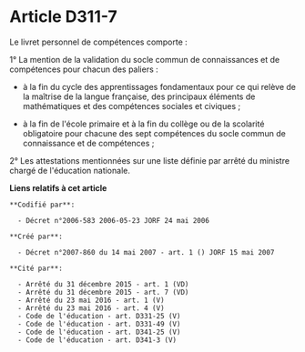 # Article D311-7

Le livret personnel de compétences comporte :

1° La mention de la validation du socle commun de connaissances et de compétences pour chacun des paliers :

- à la fin du cycle des apprentissages fondamentaux pour ce qui relève de la maîtrise de la langue française, des principaux
éléments de mathématiques et des compétences sociales et civiques ;

- à la fin de l'école primaire et à la fin du collège ou de la scolarité obligatoire pour chacune des sept compétences du
socle commun de connaissance et de compétences ;

2° Les attestations mentionnées sur une liste définie par arrêté du ministre chargé de l'éducation nationale.

**Liens relatifs à cet article**

	**Codifié par**:

	  - Décret n°2006-583 2006-05-23 JORF 24 mai 2006

	**Créé par**:

	  - Décret n°2007-860 du 14 mai 2007 - art. 1 () JORF 15 mai 2007

	**Cité par**:

	  - Arrêté du 31 décembre 2015 - art. 1 (VD)
	  - Arrêté du 31 décembre 2015 - art. 7 (VD)
	  - Arrêté du 23 mai 2016 - art. 1 (V)
	  - Arrêté du 23 mai 2016 - art. 4 (V)
	  - Code de l'éducation - art. D331-25 (V)
	  - Code de l'éducation - art. D331-49 (V)
	  - Code de l'éducation - art. D341-25 (V)
	  - Code de l'éducation - art. D341-3 (V)
